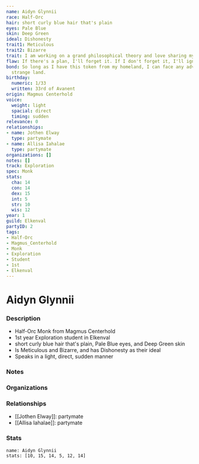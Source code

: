 ```yaml
---
name: Aidyn Glynnii
race: Half-Orc
hair: short curly blue hair that's plain
eyes: Pale Blue
skin: Deep Green
ideal: Dishonesty
trait1: Meticulous
trait2: Bizarre
trait: I am working on a grand philosophical theory and love sharing my ideas.
flaw: If there's a plan, I'll forget it. If I don't forget it, I'll ignore it.
bond: So long as I have this token from my homeland, I can face any adversity in this
  strange land.
birthday:
  numeric: 1/33
  written: 33rd of Avanent
origin: Magmus Centerhold
voice:
  weight: light
  spacial: direct
  timing: sudden
relevance: 0
relationships:
- name: Jothen Elway
  type: partymate
- name: Allisa Iahalae
  type: partymate
organizations: []
notes: []
track: Exploration
spec: Monk
stats:
  cha: 14
  con: 14
  dex: 15
  int: 5
  str: 10
  wis: 12
year: 1
guild: Elkenval
partyID: 2
tags:
- Half-Orc
- Magmus_Centerhold
- Monk
- Exploration
- Student
- 1st
- Elkenval
---
```

# Aidyn Glynnii
### Description
- Half-Orc Monk from Magmus Centerhold
- 1st year Exploration student in Elkenval
- short curly blue hair that's plain, Pale Blue eyes, and Deep Green skin
- Is Meticulous and Bizarre, and has Dishonesty as their ideal
- Speaks in a light, direct, sudden manner

### Notes

### Organizations

### Relationships
- [[Jothen Elway]]: partymate
- [[Allisa Iahalae]]: partymate

### Stats
```statblock
name: Aidyn Glynnii
stats: [10, 15, 14, 5, 12, 14]
```